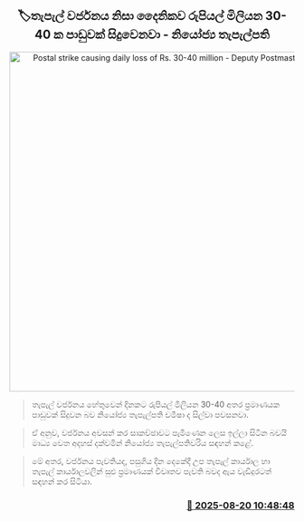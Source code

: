 <p align='center'><b><h2 align='center' title='Postal strike causing daily loss of Rs. 30-40 million - Deputy Postmaster General'>🏷තැපැල් වර්ජනය නිසා දෛනිකව රුපියල් මිලියන 30-40 ක පාඩුවක් සිදුවෙනවා - නියෝජ්‍ය තැපැල්පති</h2></b></p>
<p align='center'><img src='https://helakuru.sgp1.cdn.digitaloceanspaces.com/esana/images/lib/chameesha-jkd.jpg' width='600' alt='Postal strike causing daily loss of Rs. 30-40 million - Deputy Postmaster General'></p>

> තැපැල් වර්ජනය හේතුවෙන් දිනකට රුපියල් මිලියන 30-40 අතර ප්‍රමාණයක පාඩුවක් සිදුවන බව නියෝජ්‍ය තැපැල්පති චමීෂා ද සිල්වා පවසනවා.

> ඒ අනුව, වර්ජනය අවසන් කර සාකච්ඡාවට පැමිණෙන ලෙස ඉල්ලා සිටින බවයි මාධ්‍ය වෙත අදහස් දක්වමින් නියෝජ්‍ය තැපැල්පතිවරිය සඳහන් කළේ.

> මේ අතර, වර්ජනය පැවතියද, පසුගිය දින දෙකේදී උප තැපැල් කාර්යාල හා තැපැල් කාර්යාලවලින් සුළු ප්‍රමාණයක් විවෘතව පැවති බවද ඇය වැඩිදුරටත් සඳහන් කර සිටියා.



<h3 align='right'><a href='https://www.helakuru.lk/esana/p/112858/'>📅 2025-08-20 10:48:48</a></h3>
